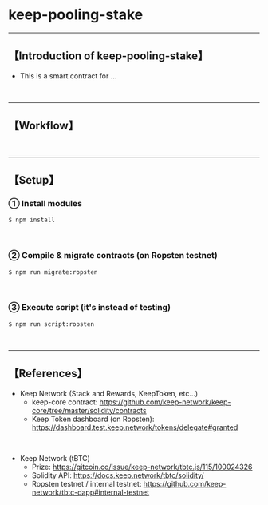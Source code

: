 # keep-pooling-stake

***
## 【Introduction of keep-pooling-stake】
- This is a smart contract for ...

&nbsp;

***

## 【Workflow】

&nbsp;

***

## 【Setup】
### ① Install modules
```
$ npm install
```

<br>

### ② Compile & migrate contracts (on Ropsten testnet)
```
$ npm run migrate:ropsten
```

<br>

### ③ Execute script (it's instead of testing)
```
$ npm run script:ropsten
```


&nbsp;

***

## 【References】
- Keep Network (Stack and Rewards, KeepToken, etc...)
  - keep-core contract: https://github.com/keep-network/keep-core/tree/master/solidity/contracts
  - Keep Token dashboard (on Ropsten): https://dashboard.test.keep.network/tokens/delegate#granted

<br>


- Keep Network (tBTC)
  - Prize: https://gitcoin.co/issue/keep-network/tbtc.js/115/100024326
  - Solidity API: https://docs.keep.network/tbtc/solidity/
  - Ropsten testnet / internal testnet: https://github.com/keep-network/tbtc-dapp#internal-testnet
